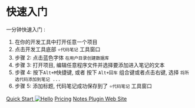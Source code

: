 # 快速入门
[//]: # (<excerpt>Setup and Use Notes in One Minutes.</excerpt>)

一分钟快速入门
:
1. 在你的开发工具中打开任意一个项目
2. 点击开发工具底部 `⭐代码笔记` 工具窗口
3. 步骤 2: 点击蓝色字体 `在用户目录创建数据库`
4. 步骤 3: 打开项目, 编辑任意程序文件并选择要添加进入笔记的文本
5. 步骤 4: 按下`Alt+M`快捷键, 或者 按下 `Alt+回车` 组合键或者点击右键, 选择 `将所选代码添加到笔记 ...`
6. 步骤 5: 添加标题, 代码笔记成功保存到了 `⭐代码笔记` 工具窗口


<seealso style="cards">
       <category ref="how-to">
           <a href="Quick-Start.md">Quick Start <img src="adb_dark.svg" alt="Hello" /></a>
           <a href="Pricing.md" >Pricing</a>
       </category>
       <category ref="ext">
           <a href="https://plugins.jetbrains.com/plugin/17501-notes/" summary="代码笔记插件网站">Notes Plugin Web Site</a>
       </category>
</seealso>

[//]: # (English: []&#40;Quick-Start.md&#41;)